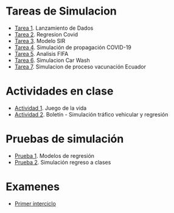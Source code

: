 # Tareas de Simulacion 

- [Tarea 1](https://github.com/AlejoEnriquez2/Simulacion/tree/main/Dados). Lanzamiento de Dados
- [Tarea 2](https://github.com/AlejoEnriquez2/Simulacion/tree/main/Covid). Regresion Covid
- [Tarea 3](https://github.com/AlejoEnriquez2/Simulacion/tree/main/Practica_SIR). Modelo SIR
- [Tarea 4](). Simulación de propagación COVID-19
- [Tarea 5](https://github.com/AlejoEnriquez2/Simulacion/tree/main/Practica_Fifa). Analisis FIFA
- [Tarea 6](https://github.com/AlejoEnriquez2/Simulacion/tree/main/Practica_Simulacion_EventosDiscretos). Simulacion Car Wash
- [Tarea 7](https://github.com/AlejoEnriquez2/Simulacion/tree/main/Practica_Simulacion_Vacunacion). Simulacion de proceso vacunación Ecuador

# Actividades en clase

- [Actividad 1](). Juego de la vida
- [Actividad 2](). Boletín - Simulación tráfico vehicular y regresión

# Pruebas de simulación

- [Prueba 1](https://github.com/AlejoEnriquez2/Simulacion/tree/main/Prueba). Modelos de regresión
- [Prueba 2](https://github.com/AlejoEnriquez2/Simulacion/tree/main/Prueba_Enriquez_2). Simulación regreso a clases

# Examenes

- [Primer interciclo](https://github.com/AlejoEnriquez2/Simulacion/tree/main/Examen)
